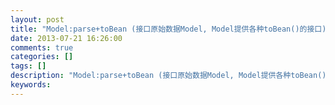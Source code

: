 ```yaml
---
layout: post
title: "Model:parse+toBean (接口原始数据Model, Model提供各种toBean()的接口)"
date: 2013-07-21 16:26:00 
comments: true
categories: []
tags: []
description: "Model:parse+toBean (接口原始数据Model, Model提供各种toBean()的接口)"
keywords: 
---
```





